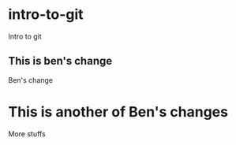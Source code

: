 # intro-to-git
Intro to git

## This is ben's change
Ben's change

# This is another of Ben's changes
More stuffs
